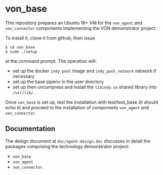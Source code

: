 # von_base
This repository prepares an Ubuntu 16+ VM for the `von_agent` and `von_connector` components implementing the VON demonstrator project.

To install it, clone it from github, then issue
```
$ cd von_base
$ sudo ./setup
```
at the command prompt. The operation will:
  - set up the docker `indy_pool` image and `indy_pool_network` network if necessary
  - set up the base pipenv in the user directory
  - set up then uncompress and install the `libindy.so` shared library into `/usr/lib/`.

Once `von_base` is set up, test the installation with test/test_base (it should echo `0`) and proceed to the installation of components `von_agent` and `von_connector`.

## Documentation
The design document at `doc/agent-design.doc` discusses in detail the packages comprising the technology demonstrator project:
  - `von_base`
  - `von_agent`
  - `von_connector`.
